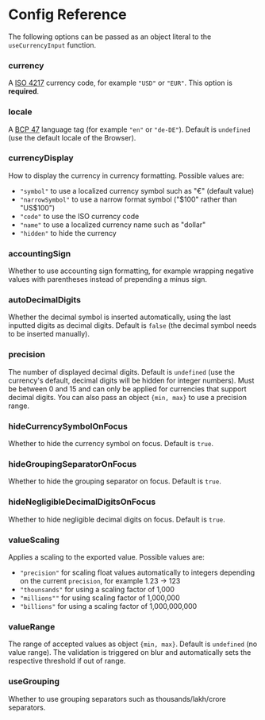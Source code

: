 # Config Reference

The following options can be passed as an object literal to the `useCurrencyInput` function.

### currency

A [ISO 4217](https://en.wikipedia.org/wiki/ISO_4217) currency code, for example `"USD"` or `"EUR"`. This option is **required**.

### locale

A [BCP 47](https://tools.ietf.org/html/bcp47) language tag (for example `"en"` or `"de-DE"`). Default is `undefined` (use the default locale of the Browser).

### currencyDisplay

How to display the currency in currency formatting. Possible values are:

- `"symbol"` to use a localized currency symbol such as "€" (default value)
- `"narrowSymbol"` to use a narrow format symbol ("$100" rather than "US$100")
- `"code"` to use the ISO currency code
- `"name"` to use a localized currency name such as "dollar"
- `"hidden"` to hide the currency

### accountingSign

Whether to use accounting sign formatting, for example wrapping negative values with parentheses instead of prepending a minus sign.

### autoDecimalDigits

Whether the decimal symbol is inserted automatically, using the last inputted digits as decimal digits. Default is `false` (the decimal symbol needs to be inserted manually).

### precision

The number of displayed decimal digits. Default is `undefined` (use the currency's default, decimal digits will be hidden for integer numbers). Must be between 0 and 15 and can only be applied for currencies that support decimal digits.
You can also pass an object `{min, max}` to use a precision range.

### hideCurrencySymbolOnFocus

Whether to hide the currency symbol on focus. Default is `true`.

### hideGroupingSeparatorOnFocus

Whether to hide the grouping separator on focus. Default is `true`.

### hideNegligibleDecimalDigitsOnFocus

Whether to hide negligible decimal digits on focus. Default is `true`.

### valueScaling

Applies a scaling to the exported value. Possible values are:

- `"precision"` for scaling float values automatically to integers depending on the current `precision`, for example 1.23 -> 123
- `"thounsands"` for using a scaling factor of 1,000
- `"millions""` for using scaling factor of 1,000,000
- `"billions"` for using a scaling factor of 1,000,000,000

### valueRange

The range of accepted values as object `{min, max}`. Default is `undefined` (no value range). The validation is triggered on blur and automatically sets the respective threshold if out of range.

### useGrouping

Whether to use grouping separators such as thousands/lakh/crore separators.
